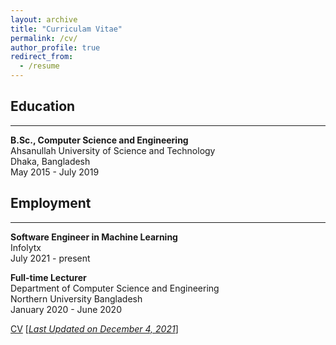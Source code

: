 ```yaml
---
layout: archive
title: "Curriculam Vitae"
permalink: /cv/
author_profile: true
redirect_from:
  - /resume
---
```


## Education 
-------------
<b>B.Sc., Computer Science and Engineering</b><br />
Ahsanullah University of Science and Technology<br />
Dhaka, Bangladesh<br />
May 2015 - July 2019

## Employment 
-------------
<b>Software Engineer in Machine Learning</b><br />
Infolytx<br />
July 2021 - present<br/>

<b>Full-time Lecturer</b><br />
Department of Computer Science and Engineering <br/>
Northern University Bangladesh<br />
January 2020 - June 2020<br/>

[CV](https://arf111.github.io/files/CV_K_M_Arefeen_Sultan.pdf) [<ins>*Last Updated on December 4, 2021*</ins>]